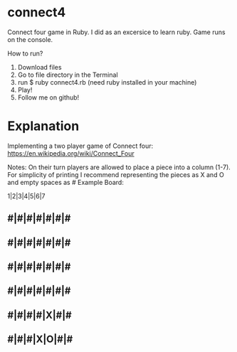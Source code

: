 # connect4
Connect four game in Ruby. I did as an excersice to learn ruby. Game runs on the console.

How to run?

1. Download files
2. Go to file directory in the Terminal
3. run $ ruby connect4.rb (need ruby installed in your machine)
4. Play!
5. Follow me on github!

# Explanation
Implementing a two player game of Connect four: https://en.wikipedia.org/wiki/Connect_Four

Notes:
On their turn players are allowed to place a piece into a column (1-7).
For simplicity of printing I recommend representing the pieces as X and O and empty spaces as #
Example Board:

1|2|3|4|5|6|7

#|#|#|#|#|#|#
-------------
#|#|#|#|#|#|#
-------------
#|#|#|#|#|#|#
-------------
#|#|#|#|#|#|#
-------------
#|#|#|#|X|#|#
-------------
#|#|#|X|O|#|#
-------------

